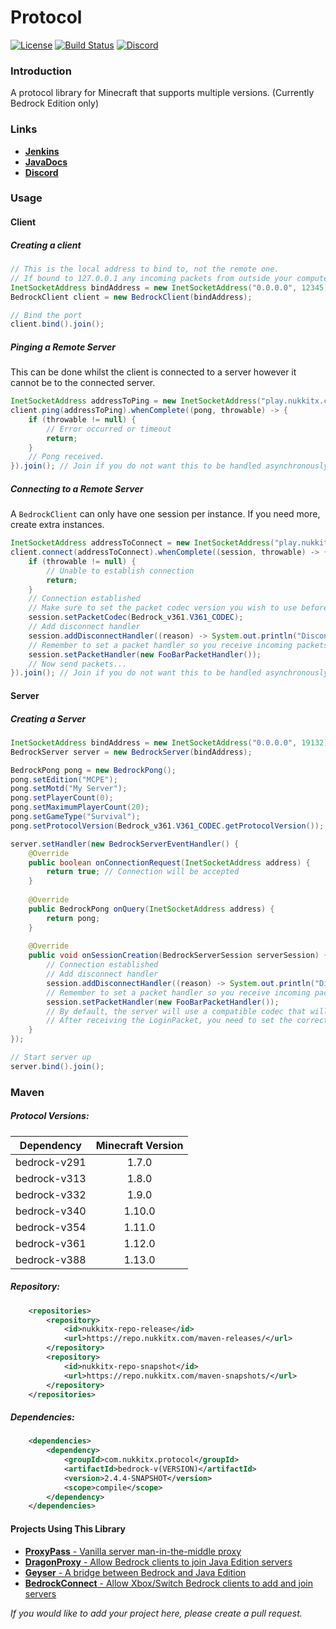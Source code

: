 # Protocol

[![License](https://img.shields.io/badge/license-LGPL-blue.svg)](LICENSE)
[![Build Status](https://ci.nukkitx.com/job/NukkitX/job/Protocol/job/master/badge/icon)](https://ci.nukkitx.com/job/NukkitX/job/Protocol/job/master/)
[![Discord](https://img.shields.io/discord/393465748535640064.svg)](https://discord.gg/seCw62a)

### Introduction

A protocol library for Minecraft that supports multiple versions. (Currently Bedrock Edition only)

### Links

* __[Jenkins](https://ci.nukkitx.com/job/NukkitX/job/Protocol/)__
* __[JavaDocs](https://ci.nukkitx.com/job/NukkitX/job/Protocol/job/master/javadoc/index.html?overview-summary.html)__
* __[Discord](https://discord.gg/seCw62a)__

### Usage

#### Client

##### Creating a client
```java
// This is the local address to bind to, not the remote one.
// If bound to 127.0.0.1 any incoming packets from outside your computer will not be received.
InetSocketAddress bindAddress = new InetSocketAddress("0.0.0.0", 12345);
BedrockClient client = new BedrockClient(bindAddress);

// Bind the port
client.bind().join();
```

##### Pinging a Remote Server

This can be done whilst the client is connected to a server however it cannot be to the connected server.
```java
InetSocketAddress addressToPing = new InetSocketAddress("play.nukkitx.com", 19132);
client.ping(addressToPing).whenComplete((pong, throwable) -> {
    if (throwable != null) {
        // Error occurred or timeout
        return;
    }
    // Pong received.
}).join(); // Join if you do not want this to be handled asynchronously.
```

##### Connecting to a Remote Server

A `BedrockClient` can only have one session per instance. If you need more, create extra instances.

```java
InetSocketAddress addressToConnect = new InetSocketAddress("play.nukkitx.com", 19132);
client.connect(addressToConnect).whenComplete((session, throwable) -> {
    if (throwable != null) {
        // Unable to establish connection
        return;
    }
    // Connection established
    // Make sure to set the packet codec version you wish to use before sending out packets
    session.setPacketCodec(Bedrock_v361.V361_CODEC);
    // Add disconnect handler
    session.addDisconnectHandler((reason) -> System.out.println("Disconnected"));
    // Remember to set a packet handler so you receive incoming packets
    session.setPacketHandler(new FooBarPacketHandler());
    // Now send packets...
}).join(); // Join if you do not want this to be handled asynchronously.
```

#### Server

##### Creating a Server

```java
InetSocketAddress bindAddress = new InetSocketAddress("0.0.0.0", 19132);
BedrockServer server = new BedrockServer(bindAddress);

BedrockPong pong = new BedrockPong();
pong.setEdition("MCPE");
pong.setMotd("My Server");
pong.setPlayerCount(0);
pong.setMaximumPlayerCount(20);
pong.setGameType("Survival");
pong.setProtocolVersion(Bedrock_v361.V361_CODEC.getProtocolVersion());

server.setHandler(new BedrockServerEventHandler() {
    @Override
    public boolean onConnectionRequest(InetSocketAddress address) {
        return true; // Connection will be accepted
    }
    
    @Override
    public BedrockPong onQuery(InetSocketAddress address) {
        return pong;
    }
    
    @Override
    public void onSessionCreation(BedrockServerSession serverSession) {
        // Connection established
        // Add disconnect handler
        session.addDisconnectHandler((reason) -> System.out.println("Disconnected"));
        // Remember to set a packet handler so you receive incoming packets
        session.setPacketHandler(new FooBarPacketHandler());
        // By default, the server will use a compatible codec that will read any LoginPacket.
        // After receiving the LoginPacket, you need to set the correct packet codec for the client and continue. 
    }
});

// Start server up
server.bind().join();
```

### Maven

##### Protocol Versions:

| Dependency | Minecraft Version |
|:-:|:-:|
| bedrock-v291 | 1.7.0 |
| bedrock-v313 | 1.8.0 |
| bedrock-v332 | 1.9.0 |
| bedrock-v340 | 1.10.0 |
| bedrock-v354 | 1.11.0 |
| bedrock-v361 | 1.12.0 |
| bedrock-v388 | 1.13.0 |

##### Repository:

```xml
    <repositories>
        <repository>
            <id>nukkitx-repo-release</id>
            <url>https://repo.nukkitx.com/maven-releases/</url>
        </repository>
        <repository>
            <id>nukkitx-repo-snapshot</id>
            <url>https://repo.nukkitx.com/maven-snapshots/</url>
        </repository>
    </repositories>
```

##### Dependencies:

```xml
    <dependencies>
        <dependency>
            <groupId>com.nukkitx.protocol</groupId>
            <artifactId>bedrock-v(VERSION)</artifactId>
            <version>2.4.4-SNAPSHOT</version>
            <scope>compile</scope>
        </dependency>
    </dependencies>
```

#### Projects Using This Library

* [__ProxyPass__ - Vanilla server man-in-the-middle proxy](https://github.com/NukkitX/ProxyPass)
* [__DragonProxy__ - Allow Bedrock clients to join Java Edition servers](https://github.com/DragonetMC/DragonProxy)
* [__Geyser__ - A bridge between Bedrock and Java Edition](https://github.com/GeyserMC/Geyser)
* [__BedrockConnect__ - Allow Xbox/Switch Bedrock clients to add and join servers](https://github.com/Pugmatt/BedrockConnect)

_If you would like to add your project here, please create a pull request._
